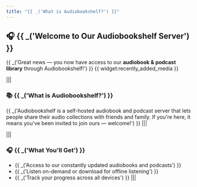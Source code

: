 ```yaml
---
title: "{{ _('What is Audiobookshelf?') }}"
---
```


## 🎧 {{ _('Welcome to Our Audiobookshelf Server') }}

{{ _('Great news — you now have access to our **audiobook & podcast library** through Audiobookshelf!') }}
{{ widget:recently_added_media }}

|||
### 📚 {{ _('What is Audiobookshelf?') }}

{{ _('Audiobookshelf is a self-hosted audiobook and podcast server that lets people share their audio collections with friends and family. If you\'re here, it means you\'ve been invited to join ours — welcome!') }}
|||

|||
### 🎧 {{ _('What You\'ll Get') }}
- {{ _('Access to our constantly updated audiobooks and podcasts') }}
- {{ _('Listen on-demand or download for offline listening') }}
- {{ _('Track your progress across all devices') }}
||| 